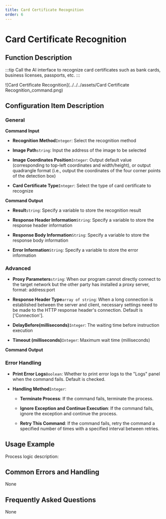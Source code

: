 ```yaml
---
title: Card Certificate Recognition
order: 6
---
```


# Card Certificate Recognition

## Function Description

:::tip 
Call the AI interface to recognize card certificates such as bank cards, business licenses, passports, etc.
:::

![Card Certificate Recognition](../../../assets/Card Certificate Recognition_command.png)

## Configuration Item Description

### General

**Command Input**

- **Recognition Method**`Integer`: Select the recognition method

- **Image Path**`string`: Input the address of the image to be selected

- **Image Coordinates Position**`Integer`: Output default value (corresponding to top-left coordinates and width/height), or output quadrangle format (i.e., output the coordinates of the four corner points of the detection box)

- **Card Certificate Type**`Integer`: Select the type of card certificate to recognize


**Command Output**

- **Result**`string`: Specify a variable to store the recognition result

- **Response Header Information**`String`: Specify a variable to store the response header information

- **Response Body Information**`String`: Specify a variable to store the response body information

- **Error Information**`String`: Specify a variable to store the error information

### Advanced

- **Proxy Parameters**`string`: When our program cannot directly connect to the target network but the other party has installed a proxy server, format: address:port

- **Response Header Type**`array of string`: When a long connection is established between the server and client, necessary settings need to be made to the HTTP response header's connection. Default is ['Connection'].

- **DelayBefore(milliseconds)**`Integer`: The waiting time before instruction execution

- **Timeout (milliseconds)**`Integer`: Maximum wait time (milliseconds)


**Command Output**

### Error Handling

- **Print Error Logs**`Boolean`: Whether to print error logs to the "Logs" panel when the command fails. Default is checked. 

- **Handling Method**`Integer`:

    - **Terminate Process**: If the command fails, terminate the process.

    - **Ignore Exception and Continue Execution**: If the command fails, ignore the exception and continue the process.

    - **Retry This Command**: If the command fails, retry the command a specified number of times with a specified interval between retries.

## Usage Example

Process logic description:

## Common Errors and Handling

None

## Frequently Asked Questions

None

